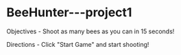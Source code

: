 # BeeHunter---project1

Objectives - Shoot as many bees as you can in 15 seconds!

Directions - Click "Start Game" and start shooting!

